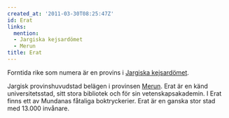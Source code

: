 ```yaml
---
created_at: '2011-03-30T08:25:47Z'
id: Erat
links:
  mention:
  - Jargiska kejsardömet
  - Merun
title: Erat
---
```


Forntida rike som numera är en provins i [Jargiska kejsardömet].

Jargisk provinshuvudstad belägen i provinsen [Merun]. Erat är en känd universitetsstad, sitt stora
bibliotek och för sin vetenskapsakademin. I Erat finns ett av Mundanas fåtaliga boktryckerier. Erat
är en ganska stor stad med 13.000 invånare.

  [Jargiska kejsardömet]: Jargiska_kejsardömet
  [Merun]: Merun